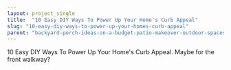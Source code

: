 ```yaml
---
layout: project_single
title:  "10 Easy DIY Ways To Power Up Your Home's Curb Appeal"
slug: "10-easy-diy-ways-to-power-up-your-homes-curb-appeal"
parent: "backyard-porch-ideas-on-a-budget-patio-makeover-outdoor-spaces"
---
```

10 Easy DIY Ways To Power Up Your Home's Curb Appeal. Maybe for the front walkway?